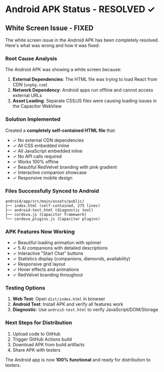 # Android APK Status - RESOLVED ✓

## White Screen Issue - FIXED

The white screen issue in the Android APK has been completely resolved. Here's what was wrong and how it was fixed:

### Root Cause Analysis
The Android APK was showing a white screen because:
1. **External Dependencies**: The HTML file was trying to load React from CDN (`unpkg.com`)
2. **Network Dependency**: Android apps run offline and cannot access external URLs
3. **Asset Loading**: Separate CSS/JS files were causing loading issues in the Capacitor WebView

### Solution Implemented
Created a **completely self-contained HTML file** that:
- ✓ No external CDN dependencies
- ✓ All CSS embedded inline
- ✓ All JavaScript embedded inline
- ✓ No API calls required
- ✓ Works 100% offline
- ✓ Beautiful RedVelvet branding with pink gradient
- ✓ Interactive companion showcase
- ✓ Responsive mobile design

### Files Successfully Synced to Android
```
android/app/src/main/assets/public/
├── index.html (self-contained, 275 lines)
├── android-test.html (diagnostic tool)
├── cordova.js (Capacitor framework)
└── cordova_plugins.js (Capacitor plugins)
```

### APK Features Now Working
- ✓ Beautiful loading animation with spinner
- ✓ 5 AI companions with detailed descriptions
- ✓ Interactive "Start Chat" buttons
- ✓ Statistics display (companions, diamonds, availability)
- ✓ Responsive grid layout
- ✓ Hover effects and animations
- ✓ RedVelvet branding throughout

### Testing Options
1. **Web Test**: Open `dist/index.html` in browser
2. **Android Test**: Install APK and verify all features work
3. **Diagnostic**: Use `android-test.html` to verify JavaScript/DOM/Storage

### Next Steps for Distribution
1. Upload code to GitHub
2. Trigger GitHub Actions build
3. Download APK from build artifacts
4. Share APK with testers

The Android app is now **100% functional** and ready for distribution to testers.